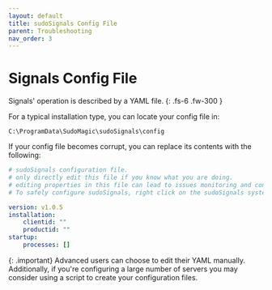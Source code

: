 ```yaml
---
layout: default
title: sudoSignals Config File
parent: Troubleshooting
nav_order: 3
---
```


# Signals Config File

Signals' operation is described by a YAML file.
{: .fs-6 .fw-300 }

For a typical installation type, you can locate your config file in:  

`C:\ProgramData\SudoMagic\sudoSignals\config`


If your config file becomes corrupt, you can replace its contents with the following:
```yaml
# sudoSignals configuration file.
# only directly edit this file if you know what you are doing. 
# editing properties in this file can lead to issues monitoring and controlling your installations.
# To safely configure sudoSignals, right click on the sudoSignals systey tray icon and select "Configure".

version: v1.0.5
installation:
    clientid: ""
    productid: ""
startup:
    processes: []
```

{: .important}
Advanced users can choose to edit their YAML manually. Additionally, if you're configuring a large number of servers you may consider using a script to create your configuration files.
